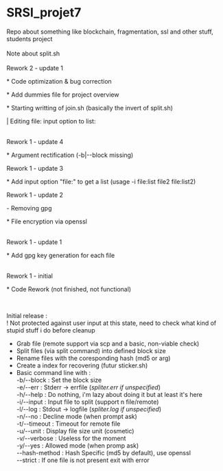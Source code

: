 # SRSI_projet7
Repo about something like blockchain, fragmentation, ssl and other stuff, students project<br>
<br>
Note about split.sh<br>
<br>
 Rework 2 - update 1
  <p>* Code optimization & bug correction</p>
  <p>* Add dummies file for project overview</p>
  <p>* Starting writting of join.sh (basically the invert of split.sh)</p>
  <p>| Editing file: input option to list: </p>
  
<br>
 Rework 1 - update 4
  <p>* Argument rectification (-b|--block missing)</p>
  
 Rework 1 - update 3
  <p>* Add input option "file:" to get a list (usage -i file:list file2 file:list2) </p>

 Rework 1 - update 2
  <p>- Removing gpg </p>
  <p>* File encryption via openssl</p>
 <br>
 Rework 1 - update 1
  <p>* Add gpg key generation for each file</p>
 <br>
 Rework 1 - initial
  <p>* Code Rework (not finished, not functional)</p>
   <br>
 
 Initial release :<br>
  ! Not protected against user input at this state, need to check what kind of stupid stuff i do before cleanup<br>
  * Grab file (remote support via scp and a basic, non-viable check)<br>
  * Split files (via split command) into defined block size<br>
  * Rename files with the coresponding hash (md5 or arg)<br>
  * Create a index for recovering (futur sticker.sh)<br>
  * Basic command line with :<br>
      -b/--block    : Set the block size<br>
      -e/--err      : Stderr -> errfile (*spliter.err if unspecified*)<br>
      -h/--help     : Do nothing, i'm lazy about doing it but at least it's here<br>
      -i/--input    : Input file to split (support n file/remote)<br>
      -l/--log      : Stdout -> logfile (*spliter.log if unspecified*)<br>
      -n/--no       : Decline mode (when prompt ask)<br>
      -t/--timeout  : Timeout for remote file <br>
      -u/--unit     : Display file size unit (cosmetic)<br>
      -v/--verbose  : Useless for the moment<br>
      -y/--yes      : Allowed mode (when promp ask)<br>
      --hash-method : Hash Specific (md5 by default), use openssl<br>
      --strict      : If one file is not present exit with error<br>
